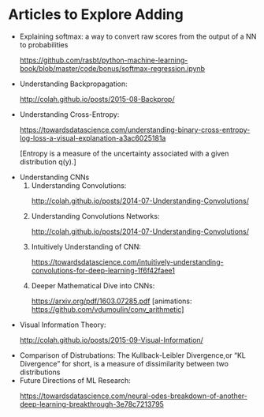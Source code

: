 <h1> Articles to Explore Adding </h1>
<ul>
<li> Explaining softmax: a way to convert raw scores from the output of a NN to probabilities
 
https://github.com/rasbt/python-machine-learning-book/blob/master/code/bonus/softmax-regression.ipynb  </li>
<li> Understanding Backpropagation: 

http://colah.github.io/posts/2015-08-Backprop/ </li>
<li> Understanding Cross-Entropy:
 
https://towardsdatascience.com/understanding-binary-cross-entropy-log-loss-a-visual-explanation-a3ac6025181a
 
 [Entropy is a measure of the uncertainty associated with a given distribution q(y).]</li>
<li> Understanding CNNs <ol> </li>

<li> Understanding Convolutions: 

http://colah.github.io/posts/2014-07-Understanding-Convolutions/ </li>
<li> Understanding Convolutions Networks: 

http://colah.github.io/posts/2014-07-Understanding-Convolutions/</li>
<li> Intuitively Understanding of CNN:
 
https://towardsdatascience.com/intuitively-understanding-convolutions-for-deep-learning-1f6f42faee1 </li>
<li> Deeper Mathematical Dive into CNNs: 

https://arxiv.org/pdf/1603.07285.pdf [animations: https://github.com/vdumoulin/conv_arithmetic]</li>
</ol>
<li> Visual Information Theory: 

http://colah.github.io/posts/2015-09-Visual-Information/ </li>

<li> Comparison of Distrubations: The Kullback-Leibler Divergence,or “KL Divergence” for short, is a measure of dissimilarity between two distributions </li>
<li>Future Directions of ML Research: 

https://towardsdatascience.com/neural-odes-breakdown-of-another-deep-learning-breakthrough-3e78c7213795</li>

</ul> 